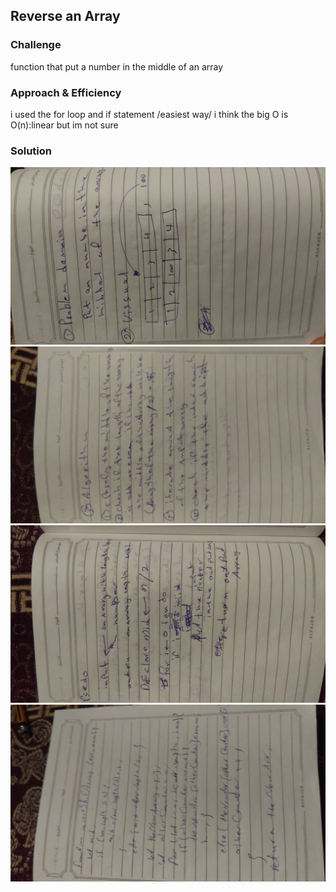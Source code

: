 ## Reverse an Array

### Challenge
function that put a number in the middle of an array

### Approach & Efficiency

i used the for loop and if statement /easiest way/ i think the big O is O(n):linear but im not sure

### Solution
![whiteboard images](../../assets/array-shift/array-shift1.jpg)
![whiteboard images](../../assets/array-shift/array-shift2.jpg)
![whiteboard images](../../assets/array-shift/array-shift3.jpg)
![whiteboard images](../../assets/array-shift/array-shift4.jpg)